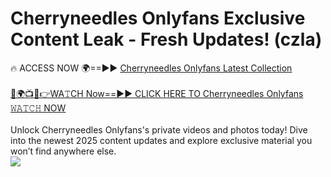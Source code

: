 # Cherryneedles Onlyfans Exclusive Content Leak - Fresh Updates! (czla)

🔥 ACCESS NOW 🌍==►► <a href="https://tinyurl.com/kvy9nzfs" rel="nofollow">Cherryneedles Onlyfans Latest Collection</a>
<br><br>
[🔴🌍📺📱👉WA𝚃CH Now==►► CLICK HERE TO Cherryneedles Onlyfans 𝚆𝙰𝚃𝙲𝙷 NOW](https://tinyurl.com/kvy9nzfs)
<br><br>
Unlock Cherryneedles Onlyfans's private videos and photos today! Dive into the newest 2025 content updates and explore exclusive material you won’t find anywhere else.
<br>
<a href="https://tinyurl.com/kvy9nzfs" rel="nofollow" data-target="animated-image.originalLink"><img src="https://camo.githubusercontent.com/8a4f000d20f83aca3bf7ec5f350d767afa0574a8a352519fd8cfa583a6f93a33/68747470733a2f2f692e696d6775722e636f6d2f644a486b345a712e676966" data-canonical-src="https://i.imgur.com/dJHk4Zq.gif" style="max-width: 100%; display: inline-block;" data-target="animated-image.originalImage"></a>
<br>

